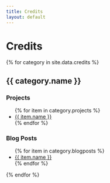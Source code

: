 ```yaml
---
title: Credits
layout: default
---
```


<h1>Credits</h1>

{% for category in site.data.credits %}
<h2>{{ category.name }}</h2>
<h3>Projects</h3>
<ul>
    {% for item in category.projects %}
    <li><a href="{{ item.Uri }}">{{ item.name }}</a></li>
    {% endfor %}
</ul>

<h3>Blog Posts</h3>
<ul>
    {% for item in category.blogposts %}
    <li><a href="{{ item.Uri }}">{{ item.name }}</a></li>
    {% endfor %}
</ul>
{% endfor %}
